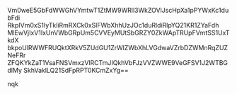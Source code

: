 Vm0weE5GbFdWWGhVYmtwT1ZtMW9WRll3WkZOVlJscHpXa1pPYWxKc1dubFdi
RkpIVm0xS1IyTkliRmRXCk0xSlFWbXhhUzJOc1duRldiRlpYQ21KR1ZYaFdh
MlEwVjIxV1IxUnVWbGRpUm5CVVEyMUtSbGRZY0ZkWApTRUpFVmtSS1UxTkdX
bkpoUlRWWFRUQktXRkV5ZUdGU1ZrWlZWbXhLVGdwaVZrbDZWMnRqZUZNeFRr
ZFQKYkZaT1VsaFNSVmxzVlRCTmJIQkhVbFJzVVZWWE9VeGFSV1J2WTBGdlMy
SkhVaklLQ21SdFpRPT0KCmZxYg==

nqk